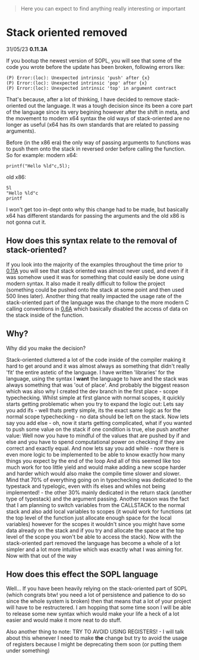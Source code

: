 > Here you can expect to find anything really interesting or important

# Stack oriented removed
31/05/23 **0.11.3A** 

If you bootup the newest version of SOPL, you will see that some of the code you wrote before the update has been broken, following errors like:
```
(P) Error:(loc): Unexpected intrinsic 'push' after {x}
(P) Error:(loc): Unexpected intrinsic 'pop' after {x}
(P) Error:(loc): Unexpected intrinsic 'top' in argument contract
```
That's because, after a lot of thinking, I have decided to remove stack-oriented out the language. It was a tough decision since its been a core part of the language since its very begining however after the shift in meta, and the movement to modern x64 syntax the old ways of stack-oriented are no longer as useful (x64 has its own standards that are related to passing arguments). 

Before (in the x86 era) the only way of passing arguments to functions was to push them onto the stack in reversed order before calling the function. So for example:
modern x64:
```
printf("Hello %ld"c,5l);
```
old x86:
```
5l
"Hello %ld"c
printf
```
I won't get too in-dept onto why this change had to be made, but basically x64 has different standards for passing the arguments and the old x86 is not gonna cut it.

## How does this syntax relate to the removal of stack-oriented?

If you look into the majority of the examples throughout the time prior to [0.11A](version.md#011a) you will see that stack oriented was almost never used, and even if it was somehow used it was for something that could easily be done using modern syntax. It also made it really difficult to follow the project (something could be pushed onto the stack at some point and then used 500 lines later). Another thing that really impacted the usage rate of the stack-oriented part of the language was the change to the more modern C calling conventions in [0.6A](version.md#06a) which basically disabled the access of data on the stack inside of the function. 

## Why?
Why did you make the decision?

Stack-oriented cluttered a lot of the code inside of the compiler making it hard to get around and it was almost always as something that didn't really 'fit' the entire astetic of the language.
I have written 'libraries' for the language, using the syntax I **want** the language to have and the stack was always something that was 'out of place'. 
And probably the biggest reason which was also why I created the dev branch in the first place - scope typechecking. Whilst simple at first glance with normal scopes, it quickly starts getting problematic when you try to expand the logic out:
Lets say you add ifs - well thats pretty simple, its the exact same logic as for the normal scope typechecking - no data should be left on the stack.
Now lets say you add else - oh, now it starts getting complicated, what if you wanted to push some value on the stack if one condition is true, else push another value:
Well now you have to mindful of the values that are pushed by if and else and you have to spend computational power on checking if they are correct and exactly equal.
And now lets say you add while - now there is even more logic to be implemented to be able to know exactly how many things you expect by the end of the loop
And all of this seemed like too much work for too little yield and would make adding a new scope harder and harder which would also make the compile time slower and slower. 
Mind that 70% of everything going on in typechecking was dedicated to the typestack and typelogic, even with ifs elses and whiles not being implemented! - the other 30% mainly dedicated in the return stack (another type of typestack) and the argument passing.
Another reason was the fact that I am planning to switch variables from the CALLSTACK to the normal stack and also add local variables to scopes (it would work for functions (at the top level of the function just allocate enough space for the local variables) however for the scopes it wouldn't since you might have some data already on the stack and if you try and allocate the space at the top level of the scope you won't be able to access the stack).
Now with the stack-oriented part removed the language has become a whole of a lot simpler and a lot more intuitive which was exactly what I was aiming for. Now with that out of the way

## How does this effect the SOPL language
Well... If you have been heavily relying on the stack-oriented part of SOPL (which congrats btw! you need a lot of persistence and patience to do so since the whole system is broken) then that means that a lot of your project will have to be restructered. I am hopping that some time soon I will be able to release some new syntax which would make your life a heck of a lot easier and would make it more neat to do stuff.

Also another thing to note:
TRY TO AVOID USING REGISTERS! - I will talk about this whenever I need to make **the** change but try to avoid the usage of registers because I might be deprecating them soon (or putting them under something)

